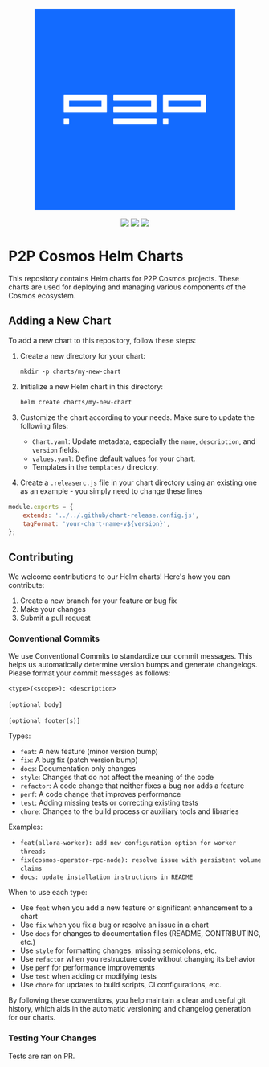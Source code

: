 <p align="center">
    <img width="400px" height=auto src="https://github.com/p2p-org/cosmos-helm-charts/blob/main/docs/images/logo.png?raw=true" />
</p>

<p align="center">
    <a href="https://x.com/P2Pvalidator"><img src="https://badgen.net/badge/twitter/@P2Pvalidator/1DA1F2?icon&label" /></a>
    <a href="https://github.com/p2p-org/cosmos-helm-charts"><img src="https://badgen.net/github/stars/p2p-org/cosmos-helm-charts?icon=github" /></a>
    <a href="https://github.com/p2p-org/cosmos-helm-charts"><img src="https://badgen.net/github/forks/p2p-org/cosmos-helm-charts?icon=github" /></a>
</p>

# P2P Cosmos Helm Charts

This repository contains Helm charts for P2P Cosmos projects. These charts are used for deploying and managing various components of the Cosmos ecosystem.

## Adding a New Chart

To add a new chart to this repository, follow these steps:

1. Create a new directory for your chart:

   ```
   mkdir -p charts/my-new-chart
   ```

2. Initialize a new Helm chart in this directory:

   ```
   helm create charts/my-new-chart
   ```

3. Customize the chart according to your needs. Make sure to update the following files:
   - `Chart.yaml`: Update metadata, especially the `name`, `description`, and `version` fields.
   - `values.yaml`: Define default values for your chart.
   - Templates in the `templates/` directory.

4. Create a `.releaserc.js` file in your chart directory using an existing one as an example - you simply need to change these lines

```js
module.exports = {
    extends: '../../.github/chart-release.config.js',
    tagFormat: 'your-chart-name-v${version}',
};
```

## Contributing

We welcome contributions to our Helm charts! Here's how you can contribute:

1. Create a new branch for your feature or bug fix
2. Make your changes
3. Submit a pull request

### Conventional Commits

We use Conventional Commits to standardize our commit messages. This helps us automatically determine version bumps and generate changelogs. Please format your commit messages as follows:

```
<type>(<scope>): <description>

[optional body]

[optional footer(s)]
```

Types:

- `feat`: A new feature (minor version bump)
- `fix`: A bug fix (patch version bump)
- `docs`: Documentation only changes
- `style`: Changes that do not affect the meaning of the code
- `refactor`: A code change that neither fixes a bug nor adds a feature
- `perf`: A code change that improves performance
- `test`: Adding missing tests or correcting existing tests
- `chore`: Changes to the build process or auxiliary tools and libraries

Examples:

- `feat(allora-worker): add new configuration option for worker threads`
- `fix(cosmos-operator-rpc-node): resolve issue with persistent volume claims`
- `docs: update installation instructions in README`

When to use each type:

- Use `feat` when you add a new feature or significant enhancement to a chart
- Use `fix` when you fix a bug or resolve an issue in a chart
- Use `docs` for changes to documentation files (README, CONTRIBUTING, etc.)
- Use `style` for formatting changes, missing semicolons, etc.
- Use `refactor` when you restructure code without changing its behavior
- Use `perf` for performance improvements
- Use `test` when adding or modifying tests
- Use `chore` for updates to build scripts, CI configurations, etc.

By following these conventions, you help maintain a clear and useful git history, which aids in the automatic versioning and changelog generation for our charts.

### Testing Your Changes

Tests are ran on PR.
